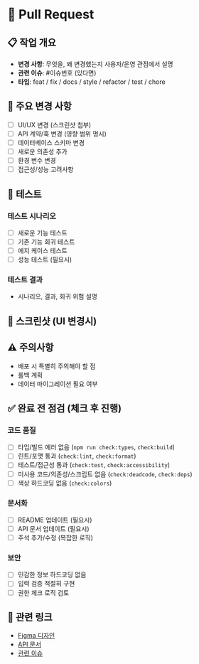# 🚀 Pull Request

## 📋 작업 개요
- **변경 사항**: 무엇을, 왜 변경했는지 사용자/운영 관점에서 설명
- **관련 이슈**: #이슈번호 (있다면)
- **타입**: feat / fix / docs / style / refactor / test / chore

## 🔄 주요 변경 사항
- [ ] UI/UX 변경 (스크린샷 첨부)
- [ ] API 계약/훅 변경 (영향 범위 명시)
- [ ] 데이터베이스 스키마 변경
- [ ] 새로운 의존성 추가
- [ ] 환경 변수 변경
- [ ] 접근성/성능 고려사항

## 🧪 테스트
### 테스트 시나리오
- [ ] 새로운 기능 테스트
- [ ] 기존 기능 회귀 테스트
- [ ] 에지 케이스 테스트
- [ ] 성능 테스트 (필요시)

### 테스트 결과
- 시나리오, 결과, 회귀 위험 설명

## 📸 스크린샷 (UI 변경시)
<!-- Before/After 스크린샷 첨부 -->

## ⚠️ 주의사항
- 배포 시 특별히 주의해야 할 점
- 롤백 계획
- 데이터 마이그레이션 필요 여부

## ✅ 완료 전 점검 (체크 후 진행)
### 코드 품질
- [ ] 타입/빌드 에러 없음 (`npm run check:types`, `check:build`)
- [ ] 린트/포맷 통과 (`check:lint`, `check:format`)
- [ ] 테스트/접근성 통과 (`check:test`, `check:accessibility`)
- [ ] 미사용 코드/의존성/스크립트 없음 (`check:deadcode`, `check:deps`)
- [ ] 색상 하드코딩 없음 (`check:colors`)

### 문서화
- [ ] README 업데이트 (필요시)
- [ ] API 문서 업데이트 (필요시)
- [ ] 주석 추가/수정 (복잡한 로직)

### 보안
- [ ] 민감한 정보 하드코딩 없음
- [ ] 입력 검증 적절히 구현
- [ ] 권한 체크 로직 검토

## 🔗 관련 링크
- [Figma 디자인](링크)
- [API 문서](링크)
- [관련 이슈](링크)